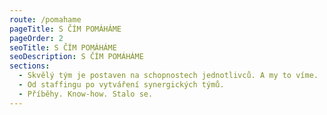 ```yaml
---
route: /pomahame
pageTitle: S ČÍM POMÁHÁME
pageOrder: 2
seoTitle: S ČÍM POMÁHÁME
seoDescription: S ČÍM POMÁHÁME
sections:
  - Skvělý tým je postaven na schopnostech jednotlivců. A my to víme.
  - Od staffingu po vytváření synergických týmů.
  - Příběhy. Know-how. Stalo se.
---
```

